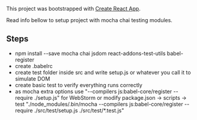 This project was bootstrapped with [Create React App](https://github.com/facebookincubator/create-react-app).

Read info bellow to setup project with mocha chai testing modules.

## Steps

- npm install --save mocha chai jsdom react-addons-test-utils babel-register
- create .babelrc
- create test folder inside src and write setup.js or whatever you call it to simulate DOM
- create basic test to verify everything runs correctly
- as mocha extra options use "--compilers js:babel-core/register --require ./setup.js" for WebStorm or modify
package.json -> scripts -> test "./node_modules/.bin/mocha --compilers js:babel-core/register --require ./src/test/setup.js ./src/test/*.test.js"
